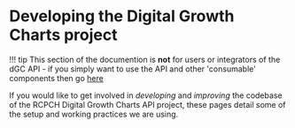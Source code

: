 # Developing the Digital Growth Charts project

!!! tip
    This section of the documention is **not** for users or integrators of the dGC API - if you simply want to use the API and other 'consumable' components then go [here](../integrator/getting-started.md)

If you would like to get involved in *developing* and *improving* the codebase of the RCPCH Digital Growth Charts API project, these pages detail some of the setup and working practices we are using.
